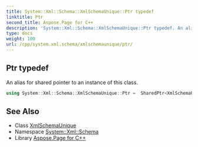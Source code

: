 ```yaml
---
title: System::Xml::Schema::XmlSchemaUnique::Ptr typedef
linktitle: Ptr
second_title: Aspose.Page for C++
description: 'System::Xml::Schema::XmlSchemaUnique::Ptr typedef. An alias for shared pointer to an instance of this class in C++.'
type: docs
weight: 100
url: /cpp/system.xml.schema/xmlschemaunique/ptr/
---
```

## Ptr typedef


An alias for shared pointer to an instance of this class.

```cpp
using System::Xml::Schema::XmlSchemaUnique::Ptr =  SharedPtr<XmlSchemaUnique>
```

## See Also

* Class [XmlSchemaUnique](../)
* Namespace [System::Xml::Schema](../../)
* Library [Aspose.Page for C++](../../../)
